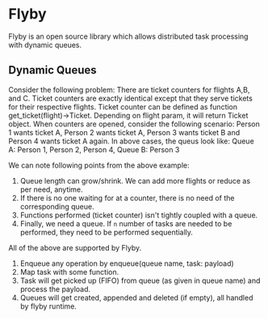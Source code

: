 # Flyby
Flyby is an open source library which allows distributed task processing with dynamic queues.

## Dynamic Queues
Consider the following problem:
There are ticket counters for flights A,B, and C. Ticket counters are exactly identical except that they serve tickets for their respective flights.
Ticket counter can be defined as function get_ticket(flight)->Ticket. Depending on flight param, it will return Ticket object.
When counters are opened, consider the following scenario: 
Person 1 wants ticket A, Person 2 wants ticket A, Person 3 wants ticket B and Person 4 wants ticket A again.
In above cases, the queus look like: Queue A: Person 1, Person 2, Person 4, Queue B: Person 3

We can note following points from the above example:
1. Queue length can grow/shrink. We can add more flights or reduce as per need, anytime.
2. If there is no one waiting for at a counter, there is no need of the corresponding queue.
3. Functions performed (ticket counter) isn't tightly coupled with a queue.
4. Finally, we need a queue. If `n` number of tasks are needed to be performed, they need to be performed sequentially.

All of the above are supported by Flyby.
1. Enqueue any operation by enqueue(queue name, task: payload)
2. Map task with some function.
3. Task will get picked up (FIFO) from queue (as given in queue name) and process the payload.
4. Queues will get created, appended and deleted (if empty), all handled by flyby runtime.

